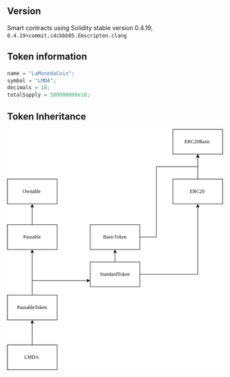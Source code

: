 ## Version
Smart contracts using Solidity stable version 0.4.19, `0.4.19+commit.c4cbbb05.Emscripten.clang`

## Token information
```JavaScript
name = "LaMonedaCoin";
symbol = "LMDA";
decimals = 18;
totalSupply = 500000000e18;
```

## Token Inheritance
![](https://raw.githubusercontent.com/LamonedaEVN/smart-contracts/master/galery/Token%20inheritance.png)

